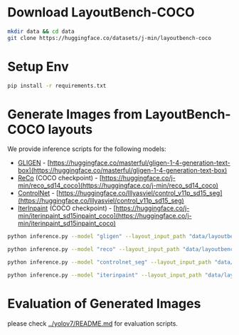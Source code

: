 

# Download LayoutBench-COCO

```bash
mkdir data && cd data
git clone https://huggingface.co/datasets/j-min/layoutbench-coco
```

# Setup Env

```bash
pip install -r requirements.txt
```

# Generate Images from LayoutBench-COCO layouts

We provide inference scripts for the following models:

- [GLIGEN](https://gligen.github.io/) - [https://huggingface.co/masterful/gligen-1-4-generation-text-box](https://huggingface.co/masterful/gligen-1-4-generation-text-box)
- [ReCo](https://arxiv.org/abs/2211.15518) (COCO checkpoint) - [https://huggingface.co/j-min/reco_sd14_coco](https://huggingface.co/j-min/reco_sd14_coco)
- [ControlNet](https://arxiv.org/abs/2302.05543) - [https://huggingface.co/lllyasviel/control_v11p_sd15_seg](https://huggingface.co/lllyasviel/control_v11p_sd15_seg)
- [IterInpaint](https://github.com/j-min/IterInpaint) (COCO checkpoint) - [https://huggingface.co/j-min/iterinpaint_sd15inpaint_coco](https://huggingface.co/j-min/iterinpaint_sd15inpaint_coco)

```bash
python inference.py --model "gligen" --layout_input_path "data/layoutbench-coco/all_layouts.json"

python inference.py --model "reco" --layout_input_path "data/layoutbench-coco/all_layouts.json"

python inference.py --model "controlnet_seg" --layout_input_path "data/layoutbench-coco/all_layouts.json"

python inference.py --model "iterinpaint" --layout_input_path "data/layoutbench-coco/all_layouts.json"
```

# Evaluation of Generated Images

please check [../yolov7/README.md](../yolov7/README.md) for evaluation scripts.